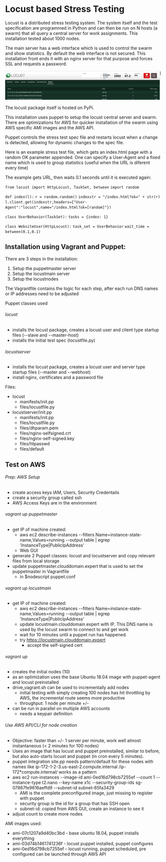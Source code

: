 # Locust based Stress Testing

Locust is a distributed stress testing system. The system itself and the test specification are programmed in Python and can then be run on N hosts (a swarm) that all query a central server for work assignments. This installation tested about 1000 nodes.

The main server has a web interface which is used to control the swarm and show statistics. 
By default the web interface is not secured. This installation front ends it with an nginx server for that purpose and forces SSL and requests a password.

![locust1000](locust1000.png)



The locust package itself is hosted on PyPi.

This installation uses puppet to setup the locust central server and swarm. 
There are optimizations for AWS for quicker installation of the swarm using AWS specific AMI images and the AWS API.

Puppet controls the stress test spec file and restarts locust when a change is detected, allowing for dynamic changes to the spec file.

Here is an example stress test file, which gets an index.html page with a random OK parameter appended. One can specify a User-Agent and a fixed name which is used to group statistics (useful when the URL is diferent every time)

The example gets URL, then waits 0.1 seconds until it is executed again:

`from locust import HttpLocust, TaskSet, between`
`import random`

`def index(l):`
    `r = random.random()`
    `indexstr = "/index.html?ok=" + str(r)`
    `l.client.get(indexstr,headers={"User-Agent":"locust",name="/index.html?ok=[random]"})`

`class UserBehavior(TaskSet):`
    `tasks = {index: 1}`

`class WebsiteUser(HttpLocust):`
    `task_set = UserBehavior`
    `wait_time = between(0.1,0.1)`



## Installation using Vagrant and Puppet:

There are 3 steps in the installation:

1. Setup the puppetmaster server
2. Setup the locustmain server
3. Setup the locustnodes 

The Vagrantfile contains the logic for each step, after each run DNS names or IP addresses need to be adjusted

Puppet classes used

###### locust

  - installs the locust package, creates a locust user and client type startup files (--slave and --master-host)
  - installs the initial test spec (locustfile.py)
###### locustserver
  - installs the locust package, creates a locust user and server type startup files (--master and --webhost)
  - install nginx, certificates and a password file


Files: 
- locust
  - manifests/init.pp
  - files/locustfile.py
- locustserver/init.pp
  - manifests/init.pp
  - files/locustfile.py
  - files/dhparam.pem
  - files/nginx-selfsigned.crt
  - files/nginx-self-signed.key
  - files/htpasswd
  - files/default


Test on AWS
-----------

###### Prep: AWS Setup

- create access keys IAM, Users, Security Credentails
- create a security group called ssh
- AWS Access Keys are in the environment

###### vagrant up puppetmaster

- get IP of machine created: 
  - aws ec2 describe-instances --filters Name=instance-state-name,Values=running --output table | egrep 'InstanceType|PublicIpAddress'
  - Web GUI
- generate 2 Puppet classes: locust and locustserver and copy relevant files from local storage
- update puppetmaster.clouddomain.expert that is used to set the puppetmaster in Vagrantfile
  - in $nodescript puppet.conf

###### vagrant up locustmain

- get IP of machine created: 
  - aws ec2 describe-instances --filters Name=instance-state-name,Values=running --output table | egrep 'InstanceType|PublicIpAddress'
  - update locustmain.clouddomain.expert with IP. This DNS name is used by the locust swarm to connect to and get work
  - wait for 10 minutes until a puppet run has happened.
  - try https://locustmain.clouddomain.expert
    - accept the self-signed cert

###### vagrant up

- creates the initial nodes (10)
- as an optimization uses the base Ubuntu 18.04 image with puppet-agent and locust preinstalled
- drive_vagrant.sh can be used to incrementally add nodes
  - initial testing with simply creating 100 nodes has hit throttling by AWS, 
    the incremental route seems more productive
  - throughput: 1 node per minute +/-
- can be run in parallel on multiple AWS accounts
  - needs a keypair definition

###### Use AWS API/CLI for node creation

- Objective: faster than +/- 1 server per minute, work well almost instantaneous (< 2 minutes for 100 nodes)
- Uses an image that has locust and puppet preinstalled, similar to before, but also auto-starts locust and puppet (in cron every 5 minutes).
- puppet integration site.pp needs pattern/default for these nodes with names like ip-172-1-2-3.us-east-2.compute.internal /ip-172*compute.internal/ works as a pattern
- aws ec2 run-instances --image-id ami-0ed16d798cb7255ef --count 1 --instance-type t2.nano --key-name x1c --security-group-ids sg-07867fe9616aeffd9 --subnet-id subnet-65fa3429
  - AMI is the complete preconfigured image, just missing to register with puppet
  - security group is the id for a group that has SSH open
  - subnet-id: copied from AWS GUI, create an instance to see it
- adjust count to create more nodes

AMI images used:

- ami-07c1207a9d40bc3bd - base ubuntu 18.04, puppet installs everything
- ami-03d74b1461741236f - locust puppet installed, puppet configures
- ami-0ed16d798cb7255ef - locust running, puppet scheduled, pre configured can be launched through AWS API

